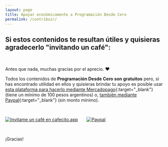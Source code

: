```yaml
---
layout: page
title: Apoyar económicamente a Programación Desde Cero
permalink: /contribuir/
---
```


## Si estos contenidos te resultan útiles y quisieras agradecerlo "invitando un café":

&nbsp;
&nbsp;

Antes que nada, muchas gracias por el aprecio. ❤️

Todos los contenidos de **Programación Desde Cero son gratuitos** pero, si has encontrado utilidad en ellos y quisieras brindar tu apoyo es posible usar [esta plataforma para hacerlo mediante Mercadopago](https://cafecito.app/programaciondesde0){:target="_blank"} (tiene un mínimo de 100 pesos argentinos) o, [también mediante Paypal](https://www.paypal.me/ProgramacionDesde0){:target="_blank"} (sin monto mínimo).

&nbsp;
&nbsp;
&nbsp;

[![Invitame un café en cafecito.app](https://cdn.cafecito.app/imgs/buttons/button_1.svg)](https://cafecito.app/programaciondesde0) &nbsp; &nbsp; &nbsp; [![Paypal](https://www.paypalobjects.com/en_US/i/btn/btn_donateCC_LG.gif)](https://www.paypal.com/cgi-bin/webscr?cmd=_s-xclick&hosted_button_id=7VA9TGVPVNV92)

&nbsp;
&nbsp;

¡Gracias!

